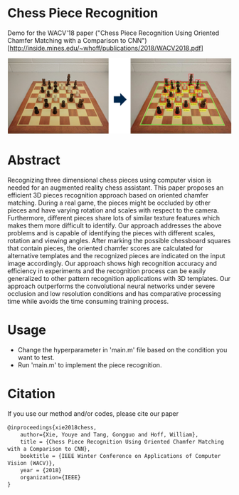 # Chess Piece Recognition
Demo for the WACV'18 paper ("Chess Piece Recognition Using Oriented Chamfer Matching with a Comparison to CNN")[http://inside.mines.edu/~whoff/publications/2018/WACV2018.pdf]

   <img src='Fig/motivation.png' width=800>

# Abstract
Recognizing three dimensional chess pieces using computer vision is needed for an augmented reality chess assistant. This paper proposes an efficient 3D pieces recognition approach based on oriented chamfer matching. During a real game, the pieces might be occluded by other pieces and have varying rotation and scales with respect to the camera. Furthermore, different pieces share lots of similar texture features which makes them more difficult to identify. Our approach addresses the above problems and is capable of identifying the pieces with different scales, rotation and viewing angles. After marking the possible chessboard squares that contain pieces, the oriented chamfer scores are calculated for alternative templates and the recognized pieces are indicated on the input image accordingly. Our approach shows high recognition accuracy and efficiency in experiments and the recognition process can be easily generalized to other pattern recognition applications with 3D templates. Our approach outperforms the convolutional neural networks under severe occlusion and low resolution conditions and has comparative processing time while avoids the time consuming training process.

# Usage
- Change the hyperparameter in 'main.m' file based on the condition you want to test.
- Run 'main.m' to implement the piece recognition.

# Citation
If you use our method and/or codes, please cite our paper

```
@inproceedings{xie2018chess,
    author={Xie, Youye and Tang, Gongguo and Hoff, William},
    title = {Chess Piece Recognition Using Oriented Chamfer Matching with a Comparison to CNN},
    booktitle = {IEEE Winter Conference on Applications of Computer Vision (WACV)},
    year = {2018}
    organization={IEEE}
}
```

